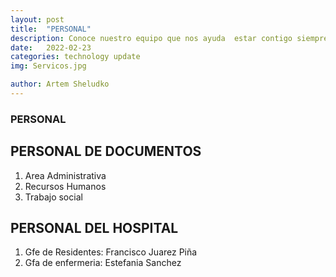 ```yaml
---
layout: post
title:  "PERSONAL"
description: Conoce nuestro equipo que nos ayuda  estar contigo siempre 
date:   2022-02-23
categories: technology update
img: Servicos.jpg

author: Artem Sheludko
---
```


### PERSONAL 


## PERSONAL DE DOCUMENTOS

1. Area Administrativa 
2. Recursos Humanos 
3. Trabajo social 

## PERSONAL DEL HOSPITAL

1. Gfe de Residentes: Francisco Juarez Piña
2. Gfa de enfermeria: Estefania Sanchez 


